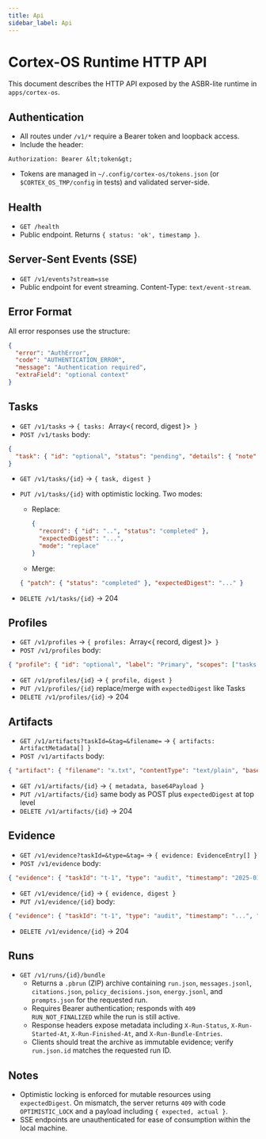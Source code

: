 ```yaml
---
title: Api
sidebar_label: Api
---
```


# Cortex-OS Runtime HTTP API

This document describes the HTTP API exposed by the ASBR-lite runtime in `apps/cortex-os`.

## Authentication

- All routes under `/v1/*` require a Bearer token and loopback access.
- Include the header:

```text
Authorization: Bearer &lt;token&gt;
```

- Tokens are managed in `~/.config/cortex-os/tokens.json` (or `$CORTEX_OS_TMP/config` in tests) and validated server-side.

## Health

- `GET /health`
- Public endpoint. Returns `{ status: 'ok', timestamp }`.

## Server-Sent Events (SSE)

- `GET /v1/events?stream=sse`
- Public endpoint for event streaming. Content-Type: `text/event-stream`.

## Error Format

All error responses use the structure:

```json
{
  "error": "AuthError",
  "code": "AUTHENTICATION_ERROR",
  "message": "Authentication required",
  "extraField": "optional context"
}
```

## Tasks

- `GET /v1/tasks` → `{ tasks: `Array&lt;{ record, digest }&gt;` }`
- `POST /v1/tasks` body:

```json
{
  "task": { "id": "optional", "status": "pending", "details": { "note": "..." } }
}
```

- `GET /v1/tasks/{id}` → `{ task, digest }`
- `PUT /v1/tasks/{id}` with optimistic locking. Two modes:

  - Replace:

    ```json
    {
      "record": { "id": "..", "status": "completed" },
      "expectedDigest": "...",
      "mode": "replace"
    }
    ```

  - Merge:

  ```json
  { "patch": { "status": "completed" }, "expectedDigest": "..." }
  ```

- `DELETE /v1/tasks/{id}` → 204

## Profiles

- `GET /v1/profiles` → `{ profiles: `Array&lt;{ record, digest }&gt;` }`
- `POST /v1/profiles` body:

```json
{ "profile": { "id": "optional", "label": "Primary", "scopes": ["tasks:read"] } }
```

- `GET /v1/profiles/{id}` → `{ profile, digest }`
- `PUT /v1/profiles/{id}` replace/merge with `expectedDigest` like Tasks
- `DELETE /v1/profiles/{id}` → 204

## Artifacts

- `GET /v1/artifacts?taskId=&tag=&filename=` → `{ artifacts: ArtifactMetadata[] }`
- `POST /v1/artifacts` body:

```json
{ "artifact": { "filename": "x.txt", "contentType": "text/plain", "base64Payload": "..." } }
```

- `GET /v1/artifacts/{id}` → `{ metadata, base64Payload }`
- `PUT /v1/artifacts/{id}` same body as POST plus `expectedDigest` at top level
- `DELETE /v1/artifacts/{id}` → 204

## Evidence

- `GET /v1/evidence?taskId=&type=&tag=` → `{ evidence: EvidenceEntry[] }`
- `POST /v1/evidence` body:

```json
{ "evidence": { "taskId": "t-1", "type": "audit", "timestamp": "2025-01-01T00:00:00Z", "payload": {"k":"v"} } }
```

- `GET /v1/evidence/{id}` → `{ evidence, digest }`
- `PUT /v1/evidence/{id}` body:

```json
{ "evidence": { "taskId": "t-1", "type": "audit", "timestamp": "...", "payload": {"k":"v"} }, "expectedDigest": "..." }
```

- `DELETE /v1/evidence/{id}` → 204

## Runs

- `GET /v1/runs/{id}/bundle`
  - Returns a `.pbrun` (ZIP) archive containing `run.json`, `messages.jsonl`, `citations.json`,
    `policy_decisions.json`, `energy.jsonl`, and `prompts.json` for the requested run.
  - Requires Bearer authentication; responds with `409 RUN_NOT_FINALIZED` while the run is still active.
  - Response headers expose metadata including `X-Run-Status`, `X-Run-Started-At`, `X-Run-Finished-At`,
    and `X-Run-Bundle-Entries`.
  - Clients should treat the archive as immutable evidence; verify `run.json.id` matches the requested run ID.

## Notes

- Optimistic locking is enforced for mutable resources using `expectedDigest`.
  On mismatch, the server returns `409` with code `OPTIMISTIC_LOCK` and
  a payload including `{ expected, actual }`.
- SSE endpoints are unauthenticated for ease of consumption within the local machine.
